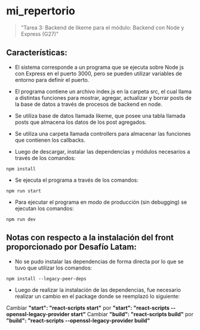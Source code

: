 # mi_repertorio

>"Tarea 3: Backend de likeme para el módulo: Backend con Node y Express (G27)"

## Características:

* El sistema corresponde a un programa que se ejecuta sobre Node js con Express en el puerto 3000, pero se pueden utilizar variables de entorno para definir el puerto.

* El programa contiene un archivo index.js en la carpeta src, el cual llama a distintas funciones para mostrar, agregar, actualizar y borrar posts de la base de datos a través de procesos de backend en node.

* Se utiliza base de datos llamada likeme, que posee una tabla llamada posts que almacena los datos de los post agregados.

* Se utiliza una carpeta llamada controllers para almacenar las funciones que contienen los callbacks.

* Luego de descargar, instalar las dependencias y módulos necesarios a través de los comandos:
```
npm install
```
* Se ejecuta el programa a través de los comandos:
```
npm run start
```
* Para ejecutar el programa en modo de producción (sin debugging) se ejecutan los comandos:
```
npm run dev
```

## Notas con respecto a la instalación del front proporcionado por Desafío Latam:

* No se pudo instalar las dependencias de forma directa por lo que se tuvo que utilizar los comandos:
```
npm install --legacy-peer-deps
```
* Luego de realizar la instalación de las dependencias, fue necesario realizar un cambio en el package donde se reemplazó lo siguiente:

Cambiar **"start": "react-scripts start"** por **"start": "react-scripts --openssl-legacy-provider start"**
Cambiar **"build": "react-scripts build"** por **"build": "react-scripts --openssl-legacy-provider build"**
